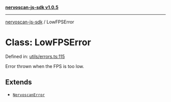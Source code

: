 [**nervoscan-js-sdk v1.0.5**](../README.md)

***

[nervoscan-js-sdk](../globals.md) / LowFPSError

# Class: LowFPSError

Defined in: [utils/errors.ts:115](https://github.com/nervotec/nervoscan-js/blob/a3e202b0aed347d51c982d0e67d7d962d141bec3/src/api/utils/errors.ts#L115)

Error thrown when the FPS is too low.

## Extends

- [`NervoscanError`](NervoscanError.md)

